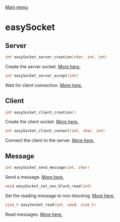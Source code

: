 [Main menu](../Readme.md)

# easySocket

## **Server**

```C
int easySocket_server_creation(char, int, int)
```
Create the server socket. [More here.](./functions/easySocket_server_creation.md)

```C
int easySocket_server_accept(int)
```
Wait for client connection. [More here.](./functions/easySocket_server_accept.md)

## **Client**

```C
int easySocket_client_creation()
```
Create the client socket. [More here.](./functions/easySocket_client_creation.md)

```C
int easySocket_client_connect(int, char, int)
```
Connect the client to the server. [More here.](./functions/easySocket_client_connect.md)

## **Message**

```C
int easySocket_send_message(int, char)
```
Send a message. [More here.](./functions/easySocket_send_message.md)

```C
void easySocket_set_non_block_read(int)
```
Set the reading message to non-blocking. [More here.](./functions/easySocket_set_non_block_read.md)

```C
size_t easySocket_read(int, void, size_t)
```
Read messages. [More here.](./functions/easySocket_read.md)